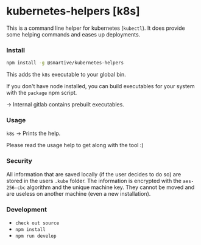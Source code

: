 # kubernetes-helpers [k8s]

This is a command line helper for kubernetes (`kubectl`).
It does provide some helping commands and eases up deployments.

### Install

```bash
npm install -g @smartive/kubernetes-helpers
```

This adds the `k8s` executable to your global bin.

If you don't have node installed, you can build executables for your system
with the `package` npm script.

-> Internal gitlab contains prebuilt executables.

### Usage

`k8s` -> Prints the help.

Please read the usage help to get along with the tool :)

### Security

All information that are saved locally (if the user decides to do so) are stored in the
users `.kube` folder. The information is encrypted with the `aes-256-cbc` algorithm and the
unique machine key. They cannot be moved and are useless
on another machine (even a new installation).

### Development

- `check out source`
- `npm install`
- `npm run develop`
